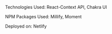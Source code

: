 Technologies Used: React-Context API, Chakra UI

NPM Packages Used: Millify, Moment

Deployed on: Netlify
